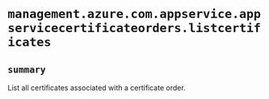 # `management.azure.com.appservice.appservicecertificateorders.listcertificates`

## `summary`
List all certificates associated with a certificate order.



